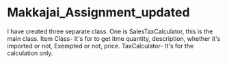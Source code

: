 # Makkajai_Assignment_updated
I have created three separate class. 
One is SalesTaxCalculator, this is the main class. 
Item Class- It's for to get itme quantity, description, whether it's imported or not, Exempted or not, price.
TaxCalculator- It's for the calculation only.
